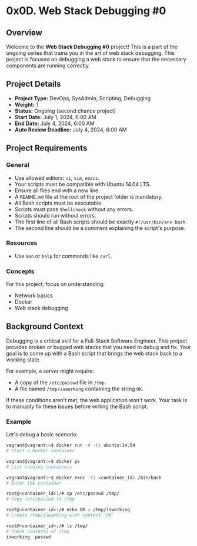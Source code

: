 # 0x0D. Web Stack Debugging #0

## Overview

Welcome to the **Web Stack Debugging #0** project! This is a part of the ongoing series that trains you in the art of web stack debugging. This project is focused on debugging a web stack to ensure that the necessary components are running correctly.

## Project Details

- **Project Type:** DevOps, SysAdmin, Scripting, Debugging
- **Weight:** 1
- **Status:** Ongoing (second chance project)
- **Start Date:** July 1, 2024, 6:00 AM
- **End Date:** July 4, 2024, 6:00 AM
- **Auto Review Deadline:** July 4, 2024, 6:00 AM

## Project Requirements

### General

- Use allowed editors: `vi`, `vim`, `emacs`.
- Your scripts must be compatible with Ubuntu 14.04 LTS.
- Ensure all files end with a new line.
- A `README.md` file at the root of the project folder is mandatory.
- All Bash scripts must be executable.
- Scripts must pass `Shellcheck` without any errors.
- Scripts should run without errors.
- The first line of all Bash scripts should be exactly `#!/usr/bin/env bash`.
- The second line should be a comment explaining the script's purpose.

### Resources

- Use `man` or `help` for commands like `curl`.

### Concepts

For this project, focus on understanding:

- Network basics
- Docker
- Web stack debugging

## Background Context

Debugging is a critical skill for a Full-Stack Software Engineer. This project provides broken or bugged web stacks that you need to debug and fix. Your goal is to come up with a Bash script that brings the web stack back to a working state.

For example, a server might require:

- A copy of the `/etc/passwd` file in `/tmp`.
- A file named `/tmp/isworking` containing the string `OK`.

If these conditions aren't met, the web application won't work. Your task is to manually fix these issues before writing the Bash script.

### Example

Let's debug a basic scenario:

```bash
vagrant@vagrant:~$ docker run -d -ti ubuntu:14.04
# Start a Docker container

vagrant@vagrant:~$ docker ps
# List running containers

vagrant@vagrant:~$ docker exec -ti <container_id> /bin/bash
# Enter the container

root@<container_id>:/# cp /etc/passwd /tmp/
# Copy /etc/passwd to /tmp

root@<container_id>:/# echo OK > /tmp/isworking
# Create /tmp/isworking with content 'OK'

root@<container_id>:/# ls /tmp/
# Check contents of /tmp
isworking  passwd